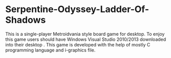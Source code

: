 # Serpentine-Odyssey-Ladder-Of-Shadows
This is a single-player Metroidvania style board game for desktop. 
To enjoy this game users should have  Windows Visual Studio 2010/2013 downloaded into their desktop .
This game is developed with the help of mostly C programming language and i-graphics file. 
